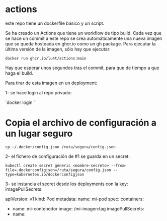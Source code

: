 # actions


este repo tiene un dockerfile básico y un script.

Se ha creado un Actions que tiene un workflow de tipo build. Cada vez que se hace un commit a este repo
se crea automáticamente una nueva imagen que se queda hosteada en ghcr.io como un gh package.
Para ejecutar la última versión de la imagen, sólo hay que ejecutar:

  `docker run ghcr.io/lu4t/actions:main`

Hay que esperar unos segundos tras el commit, para que de tiempo a que haga el build.


Para tirar de esta imagen en un deployment:

1- se hace login al repo privado:

  ´docker login <tu-repo-privado>´

# Copia el archivo de configuración a un lugar seguro
  `cp ~/.docker/config.json /ruta/segura/config.json`

2- el fichero de configuración de #1 se guarda en un secret:

  `kubectl create secret generic <nombre-secreto> --from-file=.dockerconfigjson=/ruta/segura/config.json --type=kubernetes.io/dockerconfigjson`

3- se instancia el secret desde los deployments con la key: imagePullSecrets:

apiVersion: v1
kind: Pod
metadata:
  name: mi-pod
spec:
  containers:
  - name: mi-contenedor
    image: <tu-repo-privado>/mi-imagen:tag
  imagePullSecrets:
  - name: <nombre-secreto>


